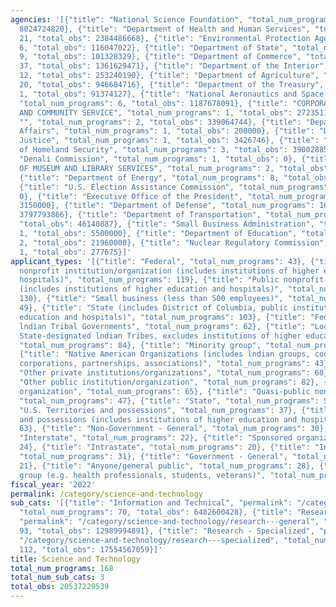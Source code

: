 ```yaml
---
agencies: '[{"title": "National Science Foundation", "total_num_programs": 11, "total_obs":
  8024724820}, {"title": "Department of Health and Human Services", "total_num_programs":
  21, "total_obs": 2384486668}, {"title": "Environmental Protection Agency", "total_num_programs":
  6, "total_obs": 116047022}, {"title": "Department of State", "total_num_programs":
  9, "total_obs": 101328329}, {"title": "Department of Commerce", "total_num_programs":
  37, "total_obs": 1361629471}, {"title": "Department of the Interior", "total_num_programs":
  12, "total_obs": 253240190}, {"title": "Department of Agriculture", "total_num_programs":
  20, "total_obs": 946684716}, {"title": "Department of the Treasury", "total_num_programs":
  1, "total_obs": 91374127}, {"title": "National Aeronautics and Space Administration",
  "total_num_programs": 6, "total_obs": 1187678091}, {"title": "CORPORATION FOR NATIONAL
  AND COMMUNITY SERVICE", "total_num_programs": 1, "total_obs": 2723511}, {"title":
  "", "total_num_programs": 2, "total_obs": 339064744}, {"title": "Department of Veterans
  Affairs", "total_num_programs": 1, "total_obs": 200000}, {"title": "Department of
  Justice", "total_num_programs": 1, "total_obs": 3426746}, {"title": "Department
  of Homeland Security", "total_num_programs": 3, "total_obs": 39002885}, {"title":
  "Denali Commission", "total_num_programs": 1, "total_obs": 0}, {"title": "THE INSTITUTE
  OF MUSEUM AND LIBRARY SERVICES", "total_num_programs": 2, "total_obs": 49418000},
  {"title": "Department of Energy", "total_num_programs": 8, "total_obs": 1761377791},
  {"title": "U.S. Election Assistance Commission", "total_num_programs": 2, "total_obs":
  0}, {"title": "Executive Office of the President", "total_num_programs": 1, "total_obs":
  3150000}, {"title": "Department of Defense", "total_num_programs": 16, "total_obs":
  3797793866}, {"title": "Department of Transportation", "total_num_programs": 3,
  "total_obs": 46140887}, {"title": "Small Business Administration", "total_num_programs":
  1, "total_obs": 5500000}, {"title": "Department of Education", "total_num_programs":
  2, "total_obs": 21960000}, {"title": "Nuclear Regulatory Commission", "total_num_programs":
  1, "total_obs": 277675}]'
applicant_types: '[{"title": "Federal", "total_num_programs": 43}, {"title": "Private
  nonprofit institution/organization (includes institutions of higher education and
  hospitals)", "total_num_programs": 119}, {"title": "Public nonprofit institution/organization
  (includes institutions of higher education and hospitals)", "total_num_programs":
  130}, {"title": "Small business (less than 500 employees)", "total_num_programs":
  49}, {"title": "State (includes District of Columbia, public institutions of higher
  education and hospitals)", "total_num_programs": 103}, {"title": "Federally Recognized
  lndian Tribal Governments", "total_num_programs": 62}, {"title": "Local (includes
  State-designated lndian Tribes, excludes institutions of higher education and hospitals",
  "total_num_programs": 84}, {"title": "Minority group", "total_num_programs": 30},
  {"title": "Native American Organizations (includes lndian groups, cooperatives,
  corporations, partnerships, associations)", "total_num_programs": 43}, {"title":
  "Other private institutions/organizations", "total_num_programs": 60}, {"title":
  "Other public institution/organization", "total_num_programs": 82}, {"title": "Profit
  organization", "total_num_programs": 65}, {"title": "Quasi-public nonprofit institution/organization",
  "total_num_programs": 47}, {"title": "State", "total_num_programs": 58}, {"title":
  "U.S. Territories and possessions", "total_num_programs": 37}, {"title": "U.S. Territories
  and possessions (includes institutions of higher education and hospitals)", "total_num_programs":
  63}, {"title": "Non-Government - General", "total_num_programs": 30}, {"title":
  "Interstate", "total_num_programs": 22}, {"title": "Sponsored organization", "total_num_programs":
  24}, {"title": "Intrastate", "total_num_programs": 20}, {"title": "Individual/Family",
  "total_num_programs": 31}, {"title": "Government - General", "total_num_programs":
  21}, {"title": "Anyone/general public", "total_num_programs": 28}, {"title": "Specialized
  group (e.g. health professionals, students, veterans)", "total_num_programs": 31}]'
fiscal_year: '2022'
permalink: /category/science-and-technology
sub_cats: '[{"title": "Information and Technical", "permalink": "/category/science-and-technology/information-and-technical",
  "total_num_programs": 70, "total_obs": 6482600428}, {"title": "Research - General",
  "permalink": "/category/science-and-technology/research---general", "total_num_programs":
  93, "total_obs": 12989994891}, {"title": "Research - Specialized", "permalink":
  "/category/science-and-technology/research---specialized", "total_num_programs":
  112, "total_obs": 17554567059}]'
title: Science and Technology
total_num_programs: 168
total_num_sub_cats: 3
total_obs: 20537229539
---
```

